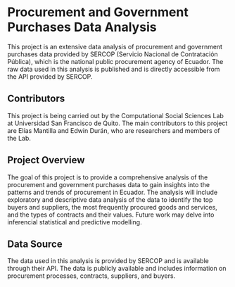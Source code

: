 # Procurement and Government Purchases Data Analysis

This project is an extensive data analysis of procurement and government purchases data provided by SERCOP (Servicio Nacional de Contratación Pública), which is the national public procurement agency of Ecuador. The raw data used in this analysis is published and is directly accessible from the API provided by SERCOP.

## Contributors

This project is being carried out by the Computational Social Sciences Lab at Universidad San Francisco de Quito. The main contributors to this project are Elías Mantilla and Edwin Durán, who are researchers and members of the Lab.

## Project Overview

The goal of this project is to provide a comprehensive analysis of the procurement and government purchases data to gain insights into the patterns and trends of procurement in Ecuador. The analysis will include exploratory and descriptive data analysis of the data to identify the top buyers and suppliers, the most frequently procured goods and services, and the types of contracts and their values. Future work may delve into inferencial statistical and predictive modelling.

## Data Source

The data used in this analysis is provided by SERCOP and is available through their API. The data is publicly available and includes information on procurement processes, contracts, suppliers, and buyers.
